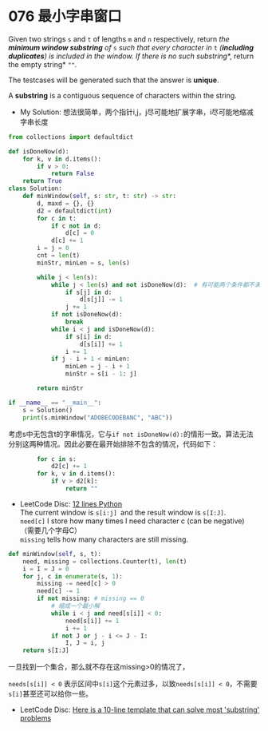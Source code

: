 # 076 最小字串窗口

Given two strings `s` and `t` of lengths `m` and `n` respectively, return *the **minimum window substring** of* `s` *such that every character in* `t` *(**including duplicates**) is included in the window. If there is no such substring**, return the empty string* `""`*.*

The testcases will be generated such that the answer is **unique**.

A **substring** is a contiguous sequence of characters within the string.

* My Solution: 想法很简单，两个指针i,j，j尽可能地扩展字串，i尽可能地缩减字串长度   

```python
from collections import defaultdict

def isDoneNow(d):
    for k, v in d.items():
        if v > 0:
            return False
    return True
class Solution:
    def minWindow(self, s: str, t: str) -> str:
        d, maxd = {}, {}
        d2 = defaultdict(int)
        for c in t:
            if c not in d:
                d[c] = 0
            d[c] += 1
        i = j = 0
        cnt = len(t)
        minStr, minLen = s, len(s)

        while j < len(s):
            while j < len(s) and not isDoneNow(d):  # 有可能两个条件都不满足吗？
                if s[j] in d:
                    d[s[j]] -= 1
                j += 1
            if not isDoneNow(d):
                break
            while i < j and isDoneNow(d):
                if s[i] in d:
                    d[s[i]] += 1
                i += 1
            if j - i + 1 < minLen:
                minLen = j - i + 1
                minStr = s[i - 1: j]

        return minStr

if __name__ == "__main__":
    s = Solution()
    print(s.minWindow("ADOBECODEBANC", "ABC"))
```

考虑s中无包含t的字串情况，它与`if not isDoneNow(d):`的情形一致。算法无法分别这两种情况。因此必要在最开始排除不包含的情况，代码如下：

```python
        for c in s:
            d2[c] += 1
        for k, v in d.items():
            if v > d2[k]:
                return ""
```


* LeetCode Disc: [12 lines Python](https://leetcode.com/problems/minimum-window-substring/discuss/26804/12-lines-Python)  
The current window is `s[i:j] `and the result window is `s[I:J]`.     
`need[c]` I store how many times I need character c (can be negative) （需要几个字母C）  
`missing` tells how many characters are still missing.


```python
def minWindow(self, s, t):
    need, missing = collections.Counter(t), len(t)
    i = I = J = 0
    for j, c in enumerate(s, 1):
        missing -= need[c] > 0
        need[c] -= 1
        if not missing: # missing == 0
            # 缩成一个最小解
            while i < j and need[s[i]] < 0:
                need[s[i]] += 1
                i += 1
            if not J or j - i <= J - I:
                I, J = i, j
    return s[I:J]
```



一旦找到一个集合，那么就不存在这missing>0的情况了，

`needs[s[i]] < 0` 表示区间中`s[i]`这个元素过多，以致`needs[s[i]] < 0`，不需要`s[i]`甚至还可以给你一些。



* LeetCode Disc: [Here is a 10-line template that can solve most 'substring' problems](https://leetcode.com/problems/minimum-window-substring/discuss/26808/Here-is-a-10-line-template-that-can-solve-most-'substring'-problems)